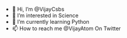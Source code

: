 - 👋 Hi, I’m @VijayCsbs
- 👀 I’m interested in Science
- 🌱 I’m currently learning Python
- 📫 How to reach me @VijayAtom On Twitter
